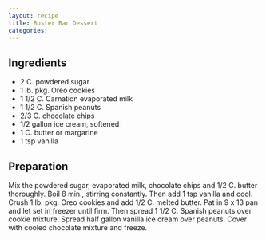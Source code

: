 ```yaml
---
layout: recipe
title: Buster Bar Dessert
categories:
---
```


## Ingredients

- 2 C. powdered sugar
- 1 lb. pkg. Oreo cookies
- 1 1/2 C. Carnation evaporated milk
- 1 1/2 C. Spanish peanuts
- 2/3 C. chocolate chips
- 1/2 gallon ice cream, softened
- 1 C. butter or margarine
- 1 tsp vanilla

## Preparation

Mix the powdered sugar, evaporated milk, chocolate chips and 1/2 C. butter thoroughly.  Boil 8 min., stirring constantly.  Then add 1 tsp vanilla and cool.  Crush 1 lb. pkg. Oreo cookies and add 1/2 C. melted butter.  Pat in 9 x 13 pan and let set in freezer until firm.  Then spread 1 1/2 C. Spanish peanuts over cookie mixture.  Spread half gallon vanilla ice cream over peanuts.  Cover with cooled chocolate mixture and freeze.